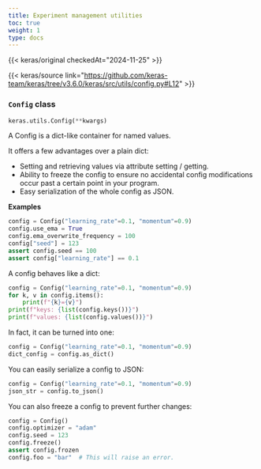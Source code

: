 ```yaml
---
title: Experiment management utilities
toc: true
weight: 1
type: docs
---
```


{{< keras/original checkedAt="2024-11-25" >}}

{{< keras/source link="https://github.com/keras-team/keras/tree/v3.6.0/keras/src/utils/config.py#L12" >}}

### `Config` class

```python
keras.utils.Config(**kwargs)
```

A Config is a dict-like container for named values.

It offers a few advantages over a plain dict:

- Setting and retrieving values via attribute setting / getting.
- Ability to freeze the config to ensure no accidental config modifications
  occur past a certain point in your program.
- Easy serialization of the whole config as JSON.

**Examples**

```python
config = Config("learning_rate"=0.1, "momentum"=0.9)
config.use_ema = True
config.ema_overwrite_frequency = 100
config["seed"] = 123
assert config.seed == 100
assert config["learning_rate"] == 0.1
```

A config behaves like a dict:

```python
config = Config("learning_rate"=0.1, "momentum"=0.9)
for k, v in config.items():
    print(f"{k}={v}")
print(f"keys: {list(config.keys())}")
print(f"values: {list(config.values())}")
```

In fact, it can be turned into one:

```python
config = Config("learning_rate"=0.1, "momentum"=0.9)
dict_config = config.as_dict()
```

You can easily serialize a config to JSON:

```python
config = Config("learning_rate"=0.1, "momentum"=0.9)
json_str = config.to_json()
```

You can also freeze a config to prevent further changes:

```python
config = Config()
config.optimizer = "adam"
config.seed = 123
config.freeze()
assert config.frozen
config.foo = "bar"  # This will raise an error.
```
